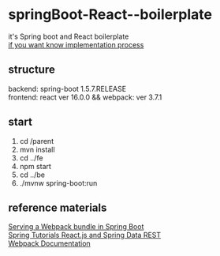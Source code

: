 # springBoot-React--boilerplate
it's Spring boot and React boilerplate  
[if you want know implementation process](http://anomie7.tistory.com/37)
## structure
backend: spring-boot 1.5.7.RELEASE  
frontend: react ver 16.0.0 && webpack: ver 3.7.1  
## start
1. cd /parent  
2. mvn install  
3. cd ../fe
4. npm start  
5. cd ../be  
6. ./mvnw spring-boot:run  
## reference materials
[Serving a Webpack bundle in Spring Boot](http://justincalleja.com/2016/04/17/serving-a-webpack-bundle-in-spring-boot/)  
[Spring Tutorials React.js and Spring Data REST](https://spring.io/guides/tutorials/react-and-spring-data-rest/)  
[Webpack Documentation](https://webpack.js.org/concepts/)  

